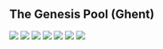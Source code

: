 
## The Genesis Pool (Ghent)


![](img/lochristi_1.jpg)
![](img/lochristi_2.jpg)
![](img/lochristi_3.jpg)
![](img/lochristi_4.jpg)
![](img/lochristi_5.jpg)
![](img/lochristi_6.jpg)
![](img/lochristi_7.jpg)

<!-- [photos genesis pool](structure/images_threefold_genisispool_lochristi.html ':include :type=iframe width=100% height=550px frameBorder="0" scrolling="no" align="center"') -->


<!-- !!!gallery name:lochristi -->
